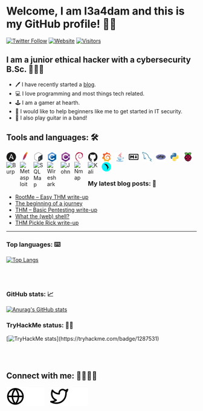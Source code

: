 # Welcome, I am I3a4dam and this is my GitHub profile! 👋🏼

[![Twitter Follow](https://img.shields.io/twitter/follow/I3a4dam?color=1DA1F2&logo=twitter&style=flat)](https://twitter.com/intent/follow?original_referer=https%3A%2F%2Fgithub.com%2Fbaadam3&screen_name=I3a4dam)
[![Website](https://img.shields.io/website?label=baadamsecurity.com&url=https%3A%2F%2Fbaadamsecurity.com)](https://baadamsecurity.com)
[![Visitors](https://api.visitorbadge.io/api/visitors?path=baadam3&countColor=%2332CD32&style=plastic)](https://visitorbadge.io/status?path=baadam3)

## I am a junior ethical hacker with a cybersecurity B.Sc. 👨🏽‍💻

- 🖊️ I have recently started a [blog][website].
- 💻 I love programming and most things tech related.
- 🕹️ I am a gamer at hearth.
- 📜 I would like to help beginners like me to get started in IT security.
- 🎸 I also play guitar in a band!
 
## Tools and languages: 🛠️
<img align="left" alt="Ansible" width="26px" src="https://github.com/devicons/devicon/blob/v2.15.1/icons/ansible/ansible-original.svg" style="padding-right:10px;" >
<img align="left" alt="Apache" width="26px" src="https://github.com/devicons/devicon/blob/v2.15.1/icons/apache/apache-original.svg" style="padding-right:10px;" >
<img align="left" alt="Bash" width="26px" src="https://github.com/devicons/devicon/blob/v2.15.1/icons/bash/bash-original.svg" style="padding-right:10px;" >
<img align="left" alt="C" width="26px" src="https://github.com/devicons/devicon/blob/v2.15.1/icons/c/c-original.svg" style="padding-right:10px;" >
<img align="left" alt="C#" width="26px" src="https://github.com/devicons/devicon/blob/v2.15.1/icons/csharp/csharp-original.svg" style="padding-right:10px;" >
<img align="left" alt="Debian" width="26px" src="https://github.com/devicons/devicon/blob/v2.15.1/icons/debian/debian-original.svg" style="padding-right:10px;" >
<img align="left" alt="Github" width="26px" src="https://github.com/devicons/devicon/blob/v2.15.1/icons/github/github-original.svg" style="padding-right:10px;" >
<img align="left" alt="Grafana" width="26px" src="https://github.com/devicons/devicon/blob/v2.15.1/icons/grafana/grafana-original.svg" style="padding-right:10px;" >
<img align="left" alt="Java" width="26px" src="https://github.com/devicons/devicon/blob/v2.15.1/icons/java/java-original.svg" style="padding-right:10px;" >
<img align="left" alt="Markdown" width="26px" src="https://github.com/devicons/devicon/blob/v2.15.1/icons/markdown/markdown-original.svg" style="padding-right:10px;" >
<img align="left" alt="MySql" width="26px" src="https://github.com/devicons/devicon/blob/v2.15.1/icons/mysql/mysql-original.svg" style="padding-right:10px;" >
<img align="left" alt="PHP" width="26px" src="https://github.com/devicons/devicon/blob/v2.15.1/icons/php/php-original.svg" style="padding-right:10px;" >
<img align="left" alt="Python" width="26px" src="https://github.com/devicons/devicon/blob/v2.15.1/icons/python/python-original.svg" style="padding-right:10px;" >
<img align="left" alt="Raspberry PI" width="26px" src="https://github.com/devicons/devicon/blob/v2.15.1/icons/raspberrypi/raspberrypi-original.svg" style="padding-right:10px;" >
<img align="left" alt="Burp" width="26px" src="https://www.kali.org/images/tool-logo-burp.svg" style="padding-right:10px;" >
<img align="left" alt="Metasploit" width="26px" src="https://www.kali.org/images/tool-logo-metasploit.svg" style="padding-right:10px;" >
<img align="left" alt="SQLMap" width="26px" src="https://www.kali.org/images/tool-logo-sqlmap.svg" style="padding-right:10px;" >
<img align="left" alt="Wireshark" width="26px" src="https://www.kali.org/images/tool-logo-wireshark.svg" style="padding-right:10px;" >
<img align="left" alt="John" width="26px" src="https://www.kali.org/images/tool-logo-john.svg" style="padding-right:10px;" >
<img align="left" alt="Nmap" width="26px" src="https://www.kali.org/images/tool-logo-nmap.svg" style="padding-right:10px;" >
<img align="left" alt="Kali" width="26px" src="https://www.kali.org/images/kali-logo.svg" style="padding-right:10px;" >
<img align="left" alt="Parrot" width="26px" src="./img/parrot_os.svg" style="padding-right:10px;" >

<br><br><br>

### My latest blog posts: 📰
<!-- BLOG-POST-LIST:START -->
- [RootMe – Easy THM write-up](https://baadamsecurity.com/rootme-easy-thm-write-up/?utm_source=rss&utm_medium=rss&utm_campaign=rootme-easy-thm-write-up)
- [The beginning of a journey](https://baadamsecurity.com/the-beginning-of-a-journey/?utm_source=rss&utm_medium=rss&utm_campaign=the-beginning-of-a-journey)
- [THM – Basic Pentesting write-up](https://baadamsecurity.com/thm-basic-pentesting-write-up/?utm_source=rss&utm_medium=rss&utm_campaign=thm-basic-pentesting-write-up)
- [What the &lpar;web&rpar; shell?](https://baadamsecurity.com/what-are-web-shells/?utm_source=rss&utm_medium=rss&utm_campaign=what-are-web-shells)
- [THM Pickle Rick write-up](https://baadamsecurity.com/thm-pickle-rick-write-up/?utm_source=rss&utm_medium=rss&utm_campaign=thm-pickle-rick-write-up)
<!-- BLOG-POST-LIST:END -->

---
### Top languages: ⌨️

[![Top Langs](https://vercel-git-main-baadam3s-projects.vercel.app/api/top-langs/?username=baadam3&size_weight=0.5&count_weight=0.5&layout=compact)](https://github.com/baadam3/github-readme-stats)

<br><br>
### GitHub stats: 📈
[![Anurag's GitHub stats](https://github-readme-stats.vercel.app/api?username=baadam3&show_icons=true&theme=dracula&hide_border=true)](https://github.com/baadam3/github-readme-stats)

### TryHackMe status: 🥷🏼
 [![TryHackMe stats]([https://tryhackme.com/badge/1287531](https://tryhackme-badges.s3.amazonaws.com/retellinglowerc.png))](https://tryhackme.com/badge/1287531)

<br><br>
## Connect with me: 🫱🏽‍🫲🏼
[![website](./img/globe-light.svg)](https://baadamsecurity.com#gh-light-mode-only)
[![website](./img/globe-dark.svg)](https://baadamsecurity.com#gh-dark-mode-only)
&nbsp;&nbsp;
[![website](./img/twitter-light.svg)](https://twitter.com/I3a4dam#gh-light-mode-only)
[![website](./img/twitter-dark.svg)](https://twitter.com/I3a4dam#gh-dark-mode-only)



[//]: <> (Definitions)
[website]: https://baadamsecurity.com
[twitter]: https://twitter.com/I3a4dam
